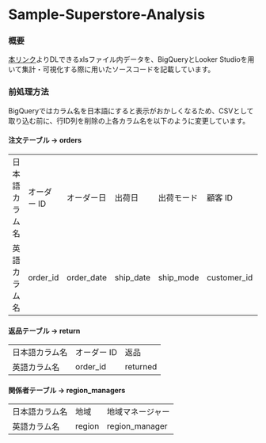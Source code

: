 # Sample-Superstore-Analysis
### 概要
[本リンク](https://career-5.com/download/%E3%82%B5%E3%83%B3%E3%83%97%E3%83%AB-%E3%82%B9%E3%83%BC%E3%83%91%E3%83%BC%E3%82%B9%E3%83%88%E3%82%A2/)よりDLできるxlsファイル内データを、BigQueryとLooker Studioを用いて集計・可視化する際に用いたソースコードを記載しています。

### 前処理方法
BigQueryではカラム名を日本語にすると表示がおかしくなるため、CSVとして取り込む前に、行ID列を削除の上各カラム名を以下のように変更しています。
#### 注文テーブル → orders
|||||||||||||||||||||
|---|---|---|---|---|---|---|---|---|---|---|---|---|---|---|---|---|---|---|---|
|日本語カラム名|オーダー ID|オーダー日|出荷日|出荷モード|顧客 ID|顧客名|顧客区分|市区町村|都道府県|国/領域|地域|製品 ID|カテゴリ|サブカテゴリ|製品名|売上|数量|割引率|利益|
|英語カラム名|order_id|order_date|ship_date|ship_mode|customer_id|customer_name|customer_classification|city|prefecture|counrty|region|product_id|product_category|product_subcategory|product_name|sales|quantity|discount_rate|profit|
#### 返品テーブル → return
||||
|---|---|---|
|日本語カラム名|オーダー ID|返品|
|英語カラム名|order_id|returned|
#### 関係者テーブル → region_managers
||||
|---|---|---|
|日本語カラム名|地域|地域マネージャー|
|英語カラム名|region|region_manager|
